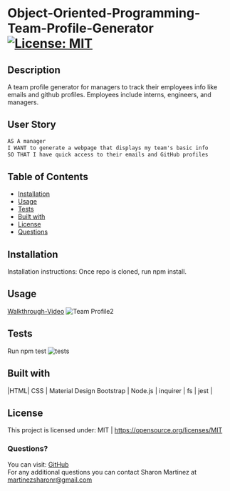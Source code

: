 # Object-Oriented-Programming-Team-Profile-Generator   [![License: MIT](https://img.shields.io/badge/License-MIT-yellow.svg)](https://opensource.org/licenses/MIT)

## Description
A team profile generator for managers to track their employees info like emails and github profiles.
Employees include interns, engineers, and managers.

  ## User Story

```md
AS A manager
I WANT to generate a webpage that displays my team's basic info
SO THAT I have quick access to their emails and GitHub profiles
```

  ## Table of Contents

  * [Installation](#Installation)
  * [Usage](#Usage)
  * [Tests](#Tests)
  * [Built with](#Built-with)
  * [License](#License)
  * [Questions](#Questions)
  
  ## Installation
  Installation instructions: Once repo is cloned, run npm install.

  ## Usage 
 [Walkthrough-Video](https://drive.google.com/file/d/17vqqy4XrghY_7fA9L2BEJYjxIgDT2Xea/view)
![Team Profile2](https://user-images.githubusercontent.com/30086519/112740428-6d975f00-8f29-11eb-94f6-199531504fe2.png)
  
  ## Tests
  Run npm test
![tests](https://user-images.githubusercontent.com/30086519/112739289-9b77a600-8f1f-11eb-91a2-3b9df286ac9d.png)
  ## Built with
 |HTML| CSS | Material Design Bootstrap | Node.js | inquirer | fs | jest |

  ## License 
  This project is licensed under: MIT | https://opensource.org/licenses/MIT

  ### Questions?
  You can visit: [GitHub](https://github.com/Sharon1106)  
  For any additional questions you can contact Sharon Martinez at martinezsharonr@gmail.com
